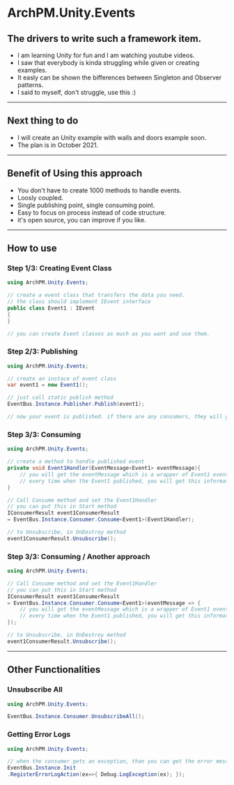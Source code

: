# ArchPM.Unity.Events

## The drivers to write such a framework item.

- I am learning Unity for fun and I am watching youtube videos.
- I saw that everybody is kinda struggling while given or creating examples.
- It easly can be shown the bifferences between Singleton and Observer patterns.
- I said to myself, don't struggle, use this :)

---

## Next thing to do

- I will create an Unity example with walls and doors example soon. 
- The plan is in October 2021.

---

## Benefit of Using this approach

- You don't have to create 1000 methods to handle events.
- Loosly coupled.
- Single publishing point, single consuming point.
- Easy to focus on process instead of code structure.
- it's open source, you can improve if you like.

--- 
## How to use

### Step 1/3: Creating Event Class
```c#
using ArchPM.Unity.Events;

// create a event class that transfers the data you need.
// the class should implement IEvent interface
public class Event1 : IEvent
{
}

// you can create Event classes as much as you want and use them.
```
### Step 2/3: Publishing 

```c#
using ArchPM.Unity.Events;

// create an instace of event class
var event1 = new Event1();

// just call static publish method
EventBus.Instance.Publisher.Publish(event1);

// now your event is published. if there are any consumers, they will get this information.

```

### Step 3/3: Consuming

```c#
using ArchPM.Unity.Events;

// create a method to handle published event
private void Event1Handler(EventMessage<Event1> eventMessage){
    // you will get the eventMessage which is a wrapper of Event1 event class.
    // every time when the Event1 published, you will get this information.
} 

// Call Consume method and set the Event1Handler
// you can put this in Start method
IConsumerResult event1ConsumerResult 
= EventBus.Instance.Consumer.Consume<Event1>(Event1Handler);

// to Unsubscribe, in OnDestroy method
event1ConsumerResult.Unsubscribe();

```

### Step 3/3: Consuming / Another approach

```c#
using ArchPM.Unity.Events;

// Call Consume method and set the Event1Handler
// you can put this in Start method
IConsumerResult event1ConsumerResult 
= EventBus.Instance.Consumer.Consume<Event1>(eventMessage => {
    // you will get the eventMessage which is a wrapper of Event1 event class.
    // every time when the Event1 published, you will get this information.
});

// to Unsubscribe, in OnDestroy method
event1ConsumerResult.Unsubscribe();

```

---

## Other Functionalities 
### Unsubscribe All 
```c#
using ArchPM.Unity.Events;

EventBus.Instance.Consumer.UnsubscribeAll();

```

### Getting Error Logs
```c#
using ArchPM.Unity.Events;

// when the consumer gets an exception, than you can get the error message in Unity Console or wherever you want to add the exception.
EventBus.Instance.Init
.RegisterErrorLogAction(ex=>{ Debug.LogException(ex); });

```